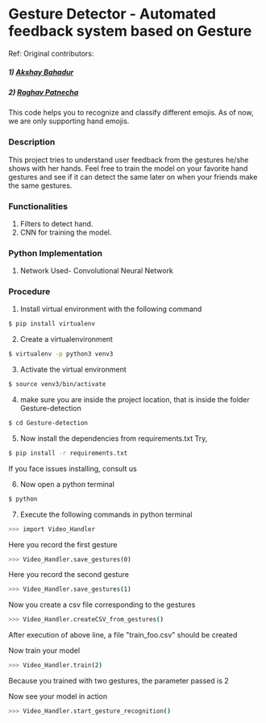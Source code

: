 
# Gesture Detector - Automated feedback system based on Gesture


Ref:
Original contributors:
##### 1) [Akshay Bahadur](https://github.com/akshaybahadur21/)
##### 2) [Raghav Patnecha](https://github.com/raghavpatnecha)

This code helps you to recognize and classify different emojis. As of now, we are only supporting hand emojis.



### Description
This project tries to understand user feedback from the gestures he/she shows with her hands. Feel free to train the model on your favorite hand gestures and see if it can detect the same later on when your friends make the same gestures.

### Functionalities
1) Filters to detect hand.
2) CNN for training the model.


### Python  Implementation

1) Network Used- Convolutional Neural Network



### Procedure

1) Install virtual environment with the following command

```sh
$ pip install virtualenv
```


2) Create a virtualenvironment

```sh
$ virtualenv -p python3 venv3
```


3) Activate the virtual environment
```sh
$ source venv3/bin/activate
```


4) make sure you are inside the project location, that is inside the folder Gesture-detection

```sh
$ cd Gesture-detection
```


5) Now install the dependencies from requirements.txt
Try,

```sh
$ pip install -r requirements.txt
```



If you face issues installing, consult us

6) Now open a python terminal 

```sh
$ python
```




7) Execute the following commands in python terminal

```sh
>>> import Video_Handler
```


Here you record the first gesture

```sh
>>> Video_Handler.save_gestures(0)
```



Here you record the second gesture

```sh
>>> Video_Handler.save_gestures(1)
```


Now you create a csv file corresponding to the gestures

```sh
>>> Video_Handler.createCSV_from_gestures()
```


After execution of above line, a file "train_foo.csv" should be created

Now train your model

```sh
>>> Video_Handler.train(2)
```
Because you trained with two gestures, the parameter passed is 2

Now see your model in action

```sh
>>> Video_Handler.start_gesture_recognition()
```














